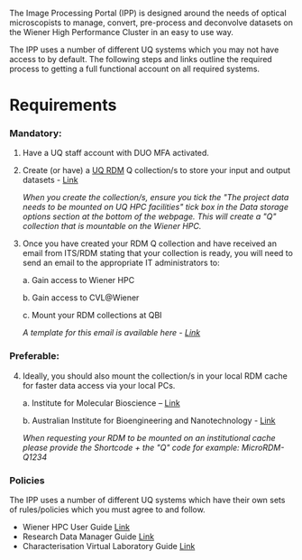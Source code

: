 The Image Processing Portal (IPP) is designed around the needs of optical microscopists to manage, convert, pre-process and deconvolve datasets on the Wiener High Performance Cluster in an easy to use way.

The IPP uses a number of different UQ systems which you may not have access to by default. The following steps and links outline the required process to getting a full functional account on all required systems.

# Requirements 

### Mandatory: 

1. Have a UQ staff account with DUO MFA activated.
2. Create (or have) a [UQ RDM](https://research.uq.edu.au/rmbt/uqrdm) Q collection/s to store your input and output datasets - [Link](https://rdm.uq.edu.au/)

    *When you create the collection/s, ensure you tick the "The project data needs to be mounted on UQ HPC facilities" tick box in the Data storage options section at the bottom of the webpage. This will create a "Q" collection that is mountable on the Wiener HPC.* 

3. Once you have created your RDM Q collection and have received an email from ITS/RDM stating that your collection is ready, you will need to send an email to the appropriate IT administrators to: 

      a. Gain access to Wiener HPC 

      b. Gain access to CVL@Wiener

      c. Mount your RDM collections at QBI 
      
      *A template for this email is available here - [Link](mailto:microscopes@imb.uq.edu.au?&subject=IPP%20%2D%20Wiener%20HPC%20and%20CVL%20access%20request&body=To%20whom%20it%20may%20concern,%0A%0ACould%20you%20please%20provide%20me%20with%20access%20to%20Wiener%20HPC%20and%20CVL%20to%20utilise%20the%20Image%20Processing%20Portal%2E%0A%0AMy%20UQ%20username%20is%3A%0A%0AMy%20Organisational%20Unit%20is%3A%0A%0AI%20will%20also%20require%20the%20following%20RDM%20collection%28s%29%20%20to%20be%20mounted%20at%20Wiener/QBI%3A%0A%2D%0A%0A%0ABest%20regards,%0A%0A%0A%0AIPP_HomePage_Generated_Email)*

### Preferable: 

 4. Ideally, you should also mount the collection/s in your local RDM cache for faster data access via your local PCs. 

       a. Institute for Molecular Bioscience – [Link](mailto:helpdesk@imb.uq.edu.au?cc=microscopes@imb.uq.edu.au,h.nguyen30@uq.edu.au&subject=IPP%20%2D%20IMB%20RDM%20cache%20mount%20request&body=To%20whom%20it%20may%20concern,%0A%0ACould%20you%20please%20mount%20the%20following%20RDM%20collection%28s%29%20at%20IMB%3A%0A%2D%0A%0A%0ABest%20regards,%0A%0A%0A%0AIPP_HomePage_Generated_Email) 

       b. Australian Institute for Bioengineering and Nanotechnology - [Link](mailto:helpdesk@aibn.uq.edu.au?cc=microscopes@imb.uq.edu.au,h.nguyen30@uq.edu.au&subject=IPP%20%2D%20AIBN%20RDM%20cache%20mount%20request&body=To%20whom%20it%20may%20concern,%0A%0ACould%20you%20please%20mount%20the%20following%20RDM%20collection%28s%29%20at%20AIBN%3A%0A%2D%0A%0A%0ABest%20regards,%0A%0A%0A%0AIPP_HomePage_Generated_Email)

     *When requesting your RDM to be mounted on an institutional cache please provide the Shortcode + the "Q" code for example: MicroRDM-Q1234*

### Policies
The IPP uses a number of different UQ systems which have their own sets of rules/policies which you must agree to and follow.
- Wiener HPC User Guide [Link](http://www2.rcc.uq.edu.au/hpc/guides/index.html?secure/Wiener_userguide.html)
- Research Data Manager Guide [Link](https://guides.library.uq.edu.au/for-researchers/uq-research-data-manager)
- Characterisation Virtual Laboratory Guide [Link](https://characterisation-virtual-laboratory.github.io/CVL_Community/CVLWiener/)
